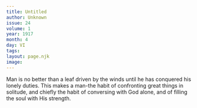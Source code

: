 ```yaml
---
title: Untitled
author: Unknown
issue: 24
volume: 1
year: 1917
month: 4
day: VI
tags:
layout: page.njk
image:
---
```

Man is no better than a leaf driven by the winds until he has conquered his lonely duties. This makes a man-the habit of confronting great things in solitude, and chiefly the habit of conversing with God alone, and of filling the soul with His strength.   

